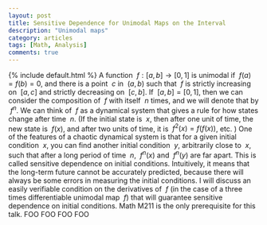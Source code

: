 ```yaml
---
layout: post
title: Sensitive Dependence for Unimodal Maps on the Interval
description: "Unimodal maps"
category: articles
tags: [Math, Analysis]
comments: true  
---
```


{% include default.html %}
A function $~f : [a,b] \to [0,1]$ is unimodal if $~f(a) = f(b) = 0$, and
there is a point $~c$ in $~(a,b)$ such that 
$~f$ is strictly increasing on $~[a,c]$ and strictly decreasing on
$~[c,b]$. If $~[a,b] = [0,1]$, then we can consider the composition 
of $~f$ with itself $~n$ times, and we will denote that by $~f^n$. We can
think of $~f$ as a dynamical system that gives a rule for 
how states change after time $~n$. (If the initial state is $~x$, then
after one unit of time, the new state is $~f(x)$, and after two 
units of time, it is $~f^2(x)=f(f(x))$, etc. ) One of the features 
of a chaotic dynamical system is that for a given initial condition 
$~x$, you can find another initial condition $~y$, arbitrarily close to
$~x$, such that after a long period of time $~n$, $~f^n(x)$ and $~f^n(y)$ 
are far apart. This is called sensitive dependence on initial conditions.
Intuitively, it means that the long-term future 
cannot be accurately predicted, because there will always be some errors 
in measuring the initial conditions. I will discuss an easily verifiable 
condition on the derivatives of $~f$ (in the case of a three times
differentiable unimodal map $~f$) that will guarantee sensitive dependence on initial conditions. 
Math M211 is the only prerequisite for this talk.
FOO FOO FOO FOO

